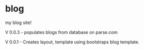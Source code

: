 # blog
my blog site!
<p>V 0.0.3 - populates blogs from database on parse.com
<p>V 0.0.1 - Creates layout, template using bootstraps blog template.  